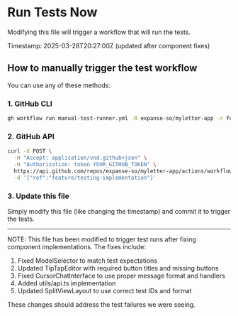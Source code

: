 # Run Tests Now

Modifying this file will trigger a workflow that will run the tests.

Timestamp: 2025-03-28T20:27:00Z (updated after component fixes)

## How to manually trigger the test workflow

You can use any of these methods:

### 1. GitHub CLI
```bash
gh workflow run manual-test-runner.yml -R expanse-so/myletter-app -r feature/testing-implementation
```

### 2. GitHub API
```bash
curl -X POST \
  -H "Accept: application/vnd.github+json" \
  -H "Authorization: token YOUR_GITHUB_TOKEN" \
  https://api.github.com/repos/expanse-so/myletter-app/actions/workflows/manual-test-runner.yml/dispatches \
  -d '{"ref":"feature/testing-implementation"}'
```

### 3. Update this file
Simply modify this file (like changing the timestamp) and commit it to trigger the tests.

---

NOTE: This file has been modified to trigger test runs after fixing component implementations. The fixes include:

1. Fixed ModelSelector to match test expectations
2. Updated TipTapEditor with required button titles and missing buttons
3. Fixed CursorChatInterface to use proper message format and handlers
4. Added utils/api.ts implementation
5. Updated SplitViewLayout to use correct test IDs and format

These changes should address the test failures we were seeing.